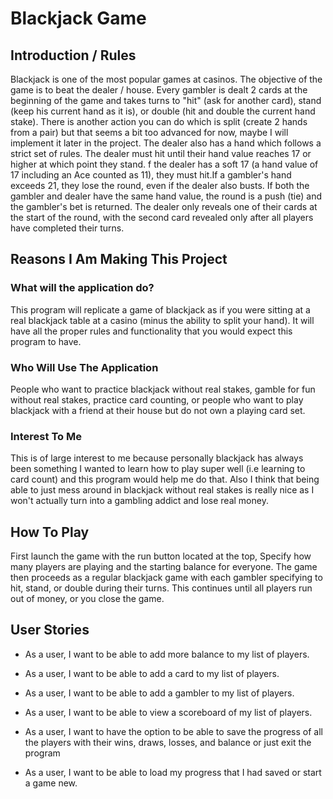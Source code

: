# Blackjack Game

## Introduction / Rules

Blackjack is one of the most popular games at casinos.
The objective of the game is to beat the dealer / house. 
Every gambler is dealt 2 cards at the beginning of the game
and takes turns to "hit" (ask for another card), stand
(keep his current hand as it is), or double (hit and double
the current hand stake). There is another action you can do which 
is split (create 2 hands from a pair) but that seems a bit too advanced
for now, maybe I will implement it later in the project.
The dealer also has a hand which follows a strict set of rules.
The dealer must hit until their hand value reaches 17 or higher
at which point they stand. f the dealer has a soft 17 
(a hand value of 17 including an Ace counted as 11), 
they must hit.If a gambler's hand exceeds 21, they lose the round, 
even if the dealer also busts. If both the gambler and dealer 
have the same hand value, the round is a push (tie) and the
gambler's bet is returned. The dealer only reveals one of their cards at
the start of the round, with the second card revealed only after all
players have completed their turns.

## Reasons I Am Making This Project

### What will the application do?

This program will replicate a game of blackjack as if you
were sitting at a real blackjack table at a casino (minus the ability
to split your hand). It will  have all the proper rules and 
functionality that you would expect this program to have.

### Who Will Use The Application

People who want to practice blackjack without real stakes,
gamble for fun without real stakes, practice card counting,
or people who want to play blackjack with a friend at their house
but do not own a playing card set.

### Interest To Me

This is of large interest to me because personally blackjack
has always been something I wanted to learn how to play super well
(i.e learning to card count) and this program would help me do that.
Also I think that being able to just mess around in blackjack without real
stakes is really nice as I won't actually turn into a gambling addict and lose
real money.

## How To Play

First launch the game with the run button located at the top, 
Specify how many players are playing and the starting balance for everyone. The game
then proceeds as a regular blackjack game with each gambler specifying to hit, stand, or double
during their turns. This continues until all players run out of money, or you close the game.

## User Stories

- As a user, I want to be able to add more balance to my list of players.

- As a user, I want to be able to add a card to my list of players.

- As a user, I want to be able to add a gambler to my list of players.

- As a user, I want to be able to view a scoreboard of my list of players.

- As a user, I want to have the option to be able to save the progress 
of all the players with their wins, draws, losses, and balance 
or just exit the program

- As a user, I want to be able to load my progress that I had saved
or start a game new.